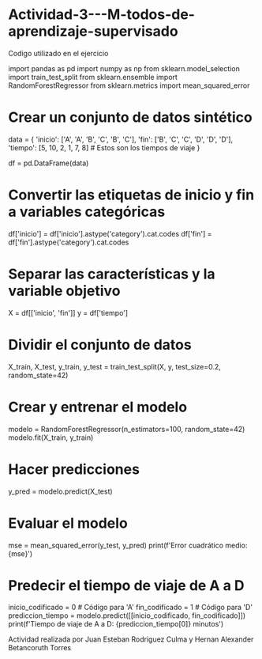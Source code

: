 # Actividad-3---M-todos-de-aprendizaje-supervisado

Codigo utilizado en el ejercicio 

import pandas as pd
import numpy as np
from sklearn.model_selection import train_test_split
from sklearn.ensemble import RandomForestRegressor
from sklearn.metrics import mean_squared_error

# Crear un conjunto de datos sintético
data = {
    'inicio': ['A', 'A', 'B', 'C', 'B', 'C'],
    'fin': ['B', 'C', 'C', 'D', 'D', 'D'],
    'tiempo': [5, 10, 2, 1, 7, 8]  # Estos son los tiempos de viaje
}

df = pd.DataFrame(data)

# Convertir las etiquetas de inicio y fin a variables categóricas
df['inicio'] = df['inicio'].astype('category').cat.codes
df['fin'] = df['fin'].astype('category').cat.codes

# Separar las características y la variable objetivo
X = df[['inicio', 'fin']]
y = df['tiempo']
# Dividir el conjunto de datos
X_train, X_test, y_train, y_test = train_test_split(X, y, test_size=0.2, random_state=42)

# Crear y entrenar el modelo
modelo = RandomForestRegressor(n_estimators=100, random_state=42)
modelo.fit(X_train, y_train)

# Hacer predicciones
y_pred = modelo.predict(X_test)

# Evaluar el modelo
mse = mean_squared_error(y_test, y_pred)
print(f'Error cuadrático medio: {mse}')

# Predecir el tiempo de viaje de A a D
inicio_codificado = 0  # Código para 'A'
fin_codificado = 1     # Código para 'D'
prediccion_tiempo = modelo.predict([[inicio_codificado, fin_codificado]])
print(f'Tiempo de viaje de A a D: {prediccion_tiempo[0]} minutos')


Actividad realizada por Juan Esteban Rodriguez Culma y Hernan Alexander Betancoruth Torres 
